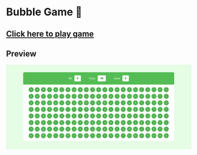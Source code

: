 # Bubble Game 🫧

## [Click here to play game](https://vishalgiri8767.github.io/Bubble-Game/)


## Preview
![Alt text](image.png)